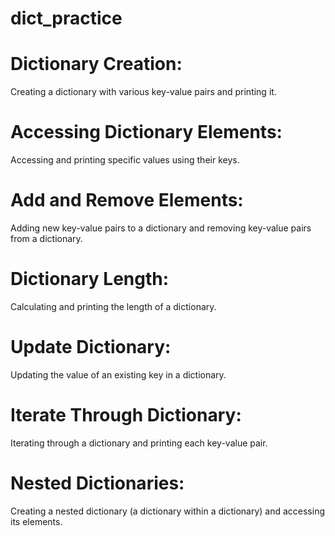 # dict_practice

# Dictionary Creation:

Creating a dictionary with various key-value pairs and printing it.

# Accessing Dictionary Elements:

Accessing and printing specific values using their keys.

# Add and Remove Elements:

Adding new key-value pairs to a dictionary and removing key-value pairs from a dictionary.

# Dictionary Length:

Calculating and printing the length of a dictionary.

# Update Dictionary:

Updating the value of an existing key in a dictionary.

# Iterate Through Dictionary:

Iterating through a dictionary and printing each key-value pair.

# Nested Dictionaries:

Creating a nested dictionary (a dictionary within a dictionary) and accessing its elements.
